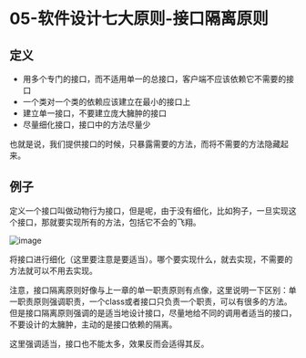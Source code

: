 # 05-软件设计七大原则-接口隔离原则

## 定义

* 用多个专门的接口，而不适用单一的总接口，客户端不应该依赖它不需要的接口
* 一个类对一个类的依赖应该建立在最小的接口上
* 建立单一接口，不要建立庞大臃肿的接口
* 尽量细化接口，接口中的方法尽量少

也就是说，我们提供接口的时候，只暴露需要的方法，而将不需要的方法隐藏起来。

## 例子

定义一个接口叫做动物行为接口，但是呢，由于没有细化，比如狗子，一旦实现这个接口，那就要实现所有的方法，包括它不会的飞翔。

![image](http://bloghello.oursnail.cn/uml5-1.png)

将接口进行细化（这里要注意是要适当）。哪个要实现什么，就去实现，不需要的方法就可以不用去实现。

注意，接口隔离原则好像与上一章的单一职责原则有点像，这里说明一下区别：单一职责原则强调职责，一个class或者接口只负责一个职责，可以有很多的方法。但是接口隔离原则强调的是适当地设计接口，尽量地给不同的调用者适当的接口，不要设计的太臃肿，主动的是接口依赖的隔离。

这里强调适当，接口也不能太多，效果反而会适得其反。
